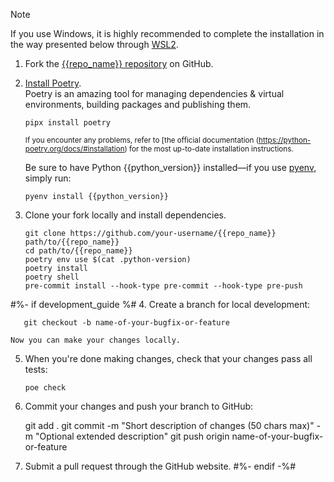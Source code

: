 > [!Note]
> If you use Windows, it is highly recommended to complete the installation in the way presented below through [WSL2](https://learn.microsoft.com/en-us/windows/wsl/install).

1. Fork the [{{repo_name}} repository]({{repo_url}}) on GitHub.

2. [Install Poetry](https://python-poetry.org/docs/#installation).<br/>
Poetry is an amazing tool for managing dependencies & virtual environments, building packages and publishing them.

       pipx install poetry

   <sub>If you encounter any problems, refer to [the official documentation (https://python-poetry.org/docs/#installation) for the most up-to-date installation instructions.</sub>

   Be sure to have Python {{python_version}} installed—if you use [pyenv](https://github.com/pyenv/pyenv#readme), simply run:

       pyenv install {{python_version}}

3. Clone your fork locally and install dependencies.

       git clone https://github.com/your-username/{{repo_name}} path/to/{{repo_name}}
       cd path/to/{{repo_name}}
       poetry env use $(cat .python-version)
       poetry install
       poetry shell
       pre-commit install --hook-type pre-commit --hook-type pre-push

#%- if development_guide %#
4. Create a branch for local development:

       git checkout -b name-of-your-bugfix-or-feature

    Now you can make your changes locally.

5. When you're done making changes, check that your changes pass all tests:

       poe check

6.  Commit your changes and push your branch to GitHub:

       git add .
       git commit -m "Short description of changes (50 chars max)" -m "Optional extended description"
       git push origin name-of-your-bugfix-or-feature

7.  Submit a pull request through the GitHub website.
#%- endif -%#